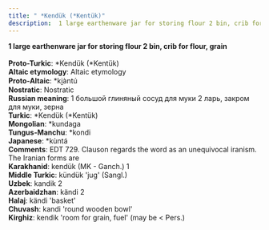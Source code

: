 ```yaml
---
title: " *Kendük (*Kentük)"
description:  1 large earthenware jar for storing flour 2 bin, crib for flour, grain
---
```

<strong> 1 large earthenware jar for storing flour 2 bin, crib for flour, grain</strong><br><br>
<strong>Proto-Turkic</strong>:  *Kendük (*Kentük)<br>
<strong>Altaic etymology</strong>:  Altaic etymology<br>
<strong> Proto-Altaic</strong>:  *ki̯àntú<br>
<strong>Nostratic</strong>:  Nostratic<br>
<strong>Russian meaning</strong>:  1 большой глиняный сосуд для муки 2 ларь, закром для муки, зерна<br>
<strong>Turkic</strong>:  *Kendük (*Kentük)<br>
<strong>Mongolian</strong>:  *kundaga<br>
<strong>Tungus-Manchu</strong>:  *kondi<br>
<strong>Japanese</strong>:  *kùntá<br>
<strong>Comments</strong>:  EDT 729. Clauson regards the word as an unequivocal iranism. The Iranian forms are<br>
<strong>Karakhanid</strong>:  kendük (MK - Ganch.) 1<br>
<strong>Middle Turkic</strong>:  kündük 'jug' (Sangl.)<br>
<strong>Uzbek</strong>:  kandik 2<br>
<strong>Azerbaidzhan</strong>:  kändi 2<br>
<strong>Halaj</strong>:  kändi 'basket'<br>
<strong>Chuvash</strong>:  kandi 'round wooden bowl'<br>
<strong>Kirghiz</strong>:  kendik 'room for grain, fuel' (may be < Pers.)<br>


